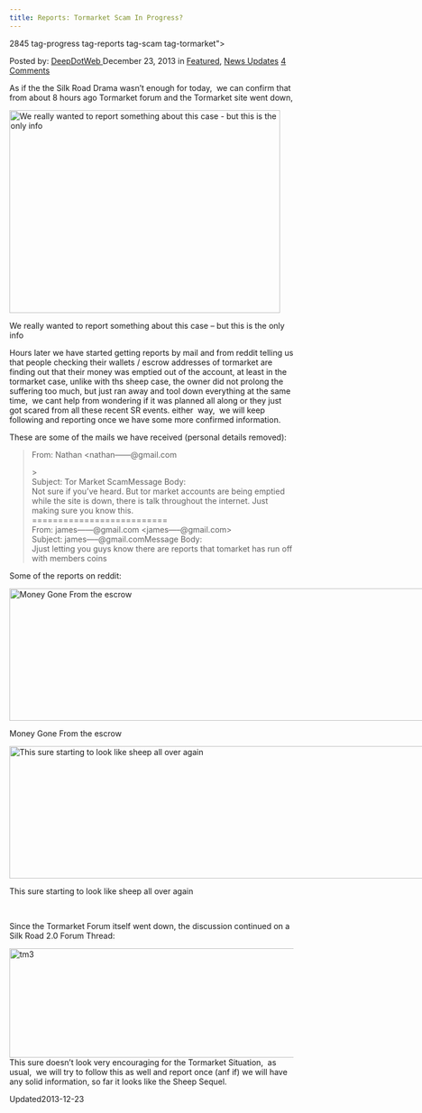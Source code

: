 ```yaml
---
title: Reports: Tormarket Scam In Progress?
---
```

2845  tag-progress tag-reports tag-scam tag-tormarket">

<span>Posted by: <a href="https://www.deepdotweb.com/author/admin/" title="">DeepDotWeb </a></span>
<span>December 23, 2013</span>
<span>in <a href="https://www.deepdotweb.com/category/deepdot-news/" rel="category tag">Featured</a>, <a href="https://www.deepdotweb.com/category/news-updates/" rel="category tag">News Updates</a></span>
<span><a href="https://www.deepdotweb.com/2013/12/23/reports-tormarket-scam-in-progress/#comments">4 Comments</a></span>


<p>As if the the Silk Road Drama wasn&#8217;t enough for today,  we can confirm that from about 8 hours ago Tormarket forum and the Tormarket site went down,</p>
<div id="attachment_2875" style="width: 490px" class="wp-caption aligncenter"><a href="/imgs/2013/12/gone.jpg"><img aria-describedby="caption-attachment-2875" class="size-full wp-image-2875" alt="We really wanted to report something about this case - but this is the only info" src="https://www.deepdotweb.com/wp-content/uploads/2013/12/gone.jpg" width="480" height="360" srcset="https://www.deepdotweb.com/wp-content/uploads/2013/12/gone.jpg 480w, https://www.deepdotweb.com/wp-content/uploads/2013/12/gone-300x225.jpg 300w" sizes="(max-width: 480px) 100vw, 480px" /></a><p id="caption-attachment-2875" class="wp-caption-text">We really wanted to report something about this case &#8211; but this is the only info</p></div>
<p>Hours later we have started getting reports by mail and from reddit telling us that people checking their wallets / escrow addresses of tormarket are finding out that their money was emptied out of the account, at least in the tormarket case, unlike with ths sheep case, the owner did not prolong the suffering too much, but just ran away and tool down everything at the same time,  we cant help from wondering if it was planned all along or they just got scared from all these recent SR events. either  way,  we will keep following and reporting once we have some more confirmed information.</p>
<p>These are some of the mails we have received (personal details removed):</p>
<blockquote><p>From: Nathan &lt;nathan&#8212;&#8212;@gmail.com</p>
<div id=":3g6"><wbr />&gt;<br />
    Subject: Tor Market ScamMessage Body:<br />
    Not sure if you&#8217;ve heard. But tor market accounts are being emptied while the site is down, there is talk throughout the internet. Just making sure you know this.</div>
<div></div>
<div>==========================</div>
<div>From: james&#8212;&#8212;@gmail.com &lt;james&#8212;&#8211;@gmail.com&gt;<br />
    Subject: james&#8212;&#8211;@gmail.comMessage Body:<br />
    Jjust letting you guys know there are reports that tomarket has run off with members coins</div>
</blockquote>
<p>Some of the reports on reddit:</p>
<div id="attachment_2846" style="width: 753px" class="wp-caption aligncenter"><a href="/imgs/2013/12/tm1.png"><img aria-describedby="caption-attachment-2846" class=" wp-image-2846" alt="Money Gone From the escrow" src="https://www.deepdotweb.com/wp-content/uploads/2013/12/tm1.png" width="743" height="235" srcset="https://www.deepdotweb.com/wp-content/uploads/2013/12/tm1.png 989w, https://www.deepdotweb.com/wp-content/uploads/2013/12/tm1-300x95.png 300w" sizes="(max-width: 743px) 100vw, 743px" /></a><p id="caption-attachment-2846" class="wp-caption-text">Money Gone From the escrow</p></div>
<div id="attachment_2847" style="width: 865px" class="wp-caption aligncenter"><a href="/imgs/2013/12/tm2.png"><img aria-describedby="caption-attachment-2847" class=" wp-image-2847" alt="This sure starting to look like sheep all over again" src="https://www.deepdotweb.com/wp-content/uploads/2013/12/tm2.png" width="855" height="235" srcset="https://www.deepdotweb.com/wp-content/uploads/2013/12/tm2.png 1022w, https://www.deepdotweb.com/wp-content/uploads/2013/12/tm2-300x82.png 300w" sizes="(max-width: 855px) 100vw, 855px" /></a><p id="caption-attachment-2847" class="wp-caption-text">This sure starting to look like sheep all over again</p></div>
<p>&nbsp;</p>
<p>Since the Tormarket Forum itself went down, the discussion continued on a Silk Road 2.0 Forum Thread:</p>
<p><a href="/imgs/2013/12/tm3.png"><img class="aligncenter  wp-image-2848" alt="tm3" src="https://www.deepdotweb.com/wp-content/uploads/2013/12/tm3.png" width="753" height="194" srcset="https://www.deepdotweb.com/wp-content/uploads/2013/12/tm3.png 1145w, https://www.deepdotweb.com/wp-content/uploads/2013/12/tm3-300x77.png 300w, https://www.deepdotweb.com/wp-content/uploads/2013/12/tm3-1024x264.png 1024w" sizes="(max-width: 753px) 100vw, 753px" /></a><br />
    This sure doesn&#8217;t look very encouraging for the Tormarket Situation,  as usual,  we will try to follow this as well and report once (anf if) we will have any solid information, so far it looks like the Sheep Sequel.</p>
</div>
<span style="display:none"><a href="https://www.deepdotweb.com/tag/progress/" rel="tag">progress</a> <a href="https://www.deepdotweb.com/tag/reports/" rel="tag">reports</a> <a href="https://www.deepdotweb.com/tag/scam/" rel="tag">scam</a> <a href="https://www.deepdotweb.com/tag/tormarket/" rel="tag">tormarket</a></span> 
Updated2013-12-23</span>
<div style="display:none" class="vcard author" itemprop="author" itemscope itemtype="http://schema.org/Person"><strong class="fn" itemprop="name">